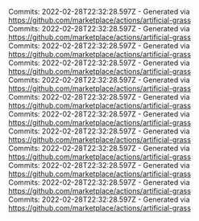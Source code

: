 Commits: 2022-02-28T22:32:28.597Z - Generated via https://github.com/marketplace/actions/artificial-grass
<br>
Commits: 2022-02-28T22:32:28.597Z - Generated via https://github.com/marketplace/actions/artificial-grass
<br>
Commits: 2022-02-28T22:32:28.597Z - Generated via https://github.com/marketplace/actions/artificial-grass
<br>
Commits: 2022-02-28T22:32:28.597Z - Generated via https://github.com/marketplace/actions/artificial-grass
<br>
Commits: 2022-02-28T22:32:28.597Z - Generated via https://github.com/marketplace/actions/artificial-grass
<br>
Commits: 2022-02-28T22:32:28.597Z - Generated via https://github.com/marketplace/actions/artificial-grass
<br>
Commits: 2022-02-28T22:32:28.597Z - Generated via https://github.com/marketplace/actions/artificial-grass
<br>
Commits: 2022-02-28T22:32:28.597Z - Generated via https://github.com/marketplace/actions/artificial-grass
<br>
Commits: 2022-02-28T22:32:28.597Z - Generated via https://github.com/marketplace/actions/artificial-grass
<br>
Commits: 2022-02-28T22:32:28.597Z - Generated via https://github.com/marketplace/actions/artificial-grass
<br>
Commits: 2022-02-28T22:32:28.597Z - Generated via https://github.com/marketplace/actions/artificial-grass
<br>
Commits: 2022-02-28T22:32:28.597Z - Generated via https://github.com/marketplace/actions/artificial-grass
<br>
